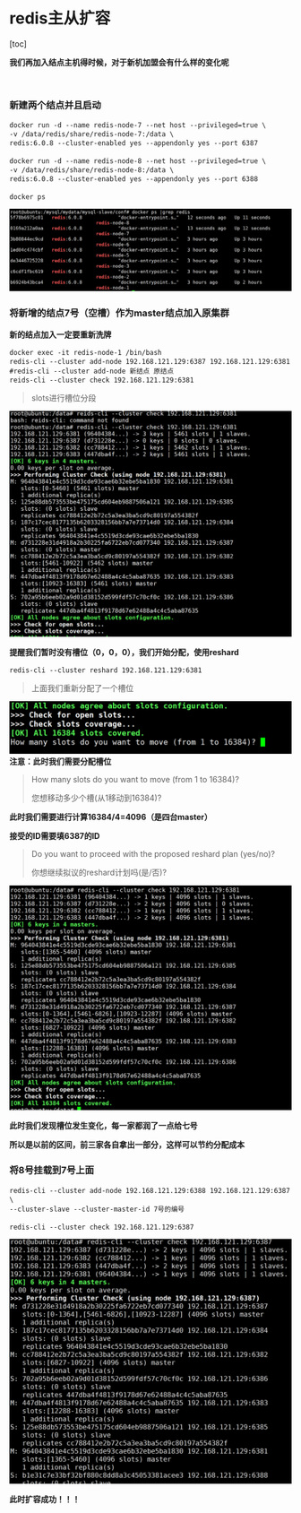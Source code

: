# redis主从扩容

[toc]

**我们再加入结点主机得时候，对于新机加盟会有什么样的变化呢**

​	

### 新建两个结点并且启动

```
docker run -d --name redis-node-7 --net host --privileged=true \
-v /data/redis/share/redis-node-7:/data \
redis:6.0.8 --cluster-enabled yes --appendonly yes --port 6387

docker run -d --name redis-node-8 --net host --privileged=true \
-v /data/redis/share/redis-node-8:/data \
redis:6.0.8 --cluster-enabled yes --appendonly yes --port 6388

docker ps
```

![image-20220512200740037](./images/gXUlwdcHPBbahsR.png)



### 将新增的结点7号（空槽）作为master结点加入原集群

**新的结点加入一定要重新洗牌**

```
docker exec -it redis-node-1 /bin/bash
redis-cli --cluster add-node 192.168.121.129:6387 192.168.121.129:6381
#redis-cli --cluster add-node 新结点 原结点
reids-cli --cluster check 192.168.121.129:6381 
```

> slots进行槽位分段

![image-20220512204012846](./images/QerPMzas1F5vpTG.png)

**提醒我们暂时没有槽位（0，0，0），我们开始分配，使用reshard**

```
redis-cli --cluster reshard 192.168.121.129:6381
```

> 上面我们重新分配了一个槽位

![image-20220512204956570](./images/4jQiFxfPsTXg329.png)**注意：此时我们需要分配槽位**

> How many slots do you want to move (from 1 to 16384)? 
>
> 您想移动多少个槽(从1移动到16384)?

**此时我们需要进行计算16384/4=4096（是四台master）**

**接受的ID需要填6387的ID**

> Do you want to proceed with the proposed reshard plan (yes/no)? 
>
> 你想继续拟议的reshard计划吗(是/否)?

![image-20220512205709713](./images/GJZbA7l5hmCEuBS.png)

**此时我们发现槽位发生变化，每一家都润了一点给七号**

**所以是以前的区间，前三家各自拿出一部分，这样可以节约分配成本**



### 将8号挂载到7号上面

```
redis-cli --cluster add-node 192.168.121.129:6388 192.168.121.129:6387 \
--cluster-slave --cluster-master-id 7号的编号

redis-cli --cluster check 192.168.121.129:6387
```

![image-20220512210521860](./images/bLF4Xw6vt2yh8Cr.png)

**此时扩容成功！！！**
